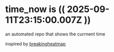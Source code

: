 # time_now is (( 2025-09-11T23:15:00.007Z ))

an automated repo that shows the currnent time

inspired by [breakingheatmap](https://github.com/breakingheatmap/breakingheatmap)